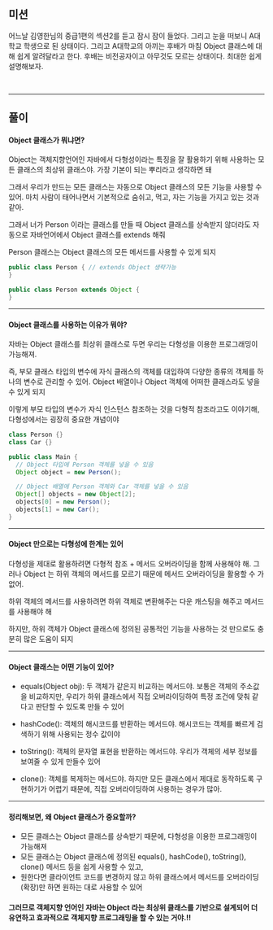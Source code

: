 ## 미션

어느날 김영한님의 중급1편의 섹션2를 듣고 잠시 잠이 들었다. 그리고 눈을 떠보니 A대학교 학생으로 된 상태이다.
그리고 A대학교의 아끼는 후배가 마침 Object 클래스에 대해 쉽게 알려달라고 한다.
후배는 비전공자이고 아무것도 모르는 상태이다. 최대한 쉽게 설명해보자.

<br>

---

## 풀이

#### Object 클래스가 뭐냐면?
Object는 객체지향언어인 자바에서 다형성이라는 특징을 잘 활용하기 위해 사용하는 모든 클래스의 최상위 클래스야. 가장 기본이 되는 뿌리라고 생각하면 돼<p>
그래서 우리가 만드는 모든 클래스는 자동으로 Object 클래스의 모든 기능을 사용할 수 있어. 마치 사람이 태어나면서 기본적으로 숨쉬고, 먹고, 자는 기능을 가지고 있는 것과 같아.<p>
그래서 너가 Person 이라는 클래스를 만들 때 Object 클래스를 상속받지 않더라도 자동으로 자바언어에서 Object 클래스를 extends 해줘<p>
Person 클래스는 Object 클래스의 모든 메서드를 사용할 수 있게 되지<p>
```java
public class Person { // extends Object 생략가능
}

public class Person extends Object {
}
```

---
#### Object 클래스를 사용하는 이유가 뭐야?
자바는 Object 클래스를 최상위 클래스로 두면 우리는 다형성을 이용한 프로그래밍이 가능해져.<p>
즉, 부모 클래스 타입의 변수에 자식 클래스의 객체를 대입하여 다양한 종류의 객체를 하나의 변수로 관리할 수 있어. Object 배열이나 Object 객체에 어떠한 클래스라도 넣을 수 있게 되지<p>
이렇게 부모 타입의 변수가 자식 인스턴스 참조하는 것을 다형적 참조라고도 이야기해, 다형성에서는 굉장히 중요한 개념이야<p>
```java
class Person {}
class Car {}

public class Main {
  // Object 타입에 Person 객체를 넣을 수 있음
  Object object = new Person();

  // Object 배열에 Person 객체와 Car 객체를 넣을 수 있음
  Object[] objects = new Object[2];
  objects[0] = new Person();
  objects[1] = new Car();
}
```

---
#### Object 만으로는 다형성에 한계는 있어
다형성을 제대로 활용하려면 다형적 참조 + 메서드 오버라이딩을 함께 사용해야 해. 그러나 Object 는 하위 객체의 메서드를 모르기 때문에 메서드 오버라이딩을 활용할 수 가 없어.<p>
하위 객체의 메서드를 사용하려면 하위 객체로 변환해주는 다운 캐스팅을 해주고 메서드를 사용해야 해<p>
하지만, 하위 객체가 Object 클래스에 정의된 공통적인 기능을 사용하는 것 만으로도 충분히 많은 도움이 되지<br>

---
#### Object 클래스는 어떤 기능이 있어?
- equals(Object obj): 두 객체가 같은지 비교하는 메서드야. 보통은 객체의 주소값을 비교하지만, 우리가 하위 클래스에서 직접 오버라이딩하여 특정 조건에 맞춰 같다고 판단할 수 있도록 만들 수 있어<p>
- hashCode(): 객체의 해시코드를 반환하는 메서드야. 해시코드는 객체를 빠르게 검색하기 위해 사용되는 정수 값이야<p>
- toString(): 객체의 문자열 표현을 반환하는 메서드야. 우리가 객체의 세부 정보를 보여줄 수 있게 만들수 있어<p>
- clone(): 객체를 복제하는 메서드야. 하지만 모든 클래스에서 제대로 동작하도록 구현하기가 어렵기 때문에, 직접 오버라이딩하여 사용하는 경우가 많아.<p>

---
#### 정리해보면, 왜 Object 클래스가 중요할까?
- 모든 클래스는 Object 클래스를 상속받기 때문에, 다형성을 이용한 프로그래밍이 가능해져
- 모든 클래스는 Object 클래스에 정의된 equals(), hashCode(), toString(), clone() 메서드 등을 쉽게 사용할 수 있고,
- 원한다면 클라이언트 코드를 변경하지 않고 하위 클래스에서 메서드를 오버라이딩(확장)만 하면 원하는 대로 사용할 수 있어

#### 그러므로 객체지향 언어인 자바는 Object 라는 최상위 클래스를 기반으로 설계되어 더 유연하고 효과적으로 객체지향 프로그래밍을 할 수 있는 거야.!!


